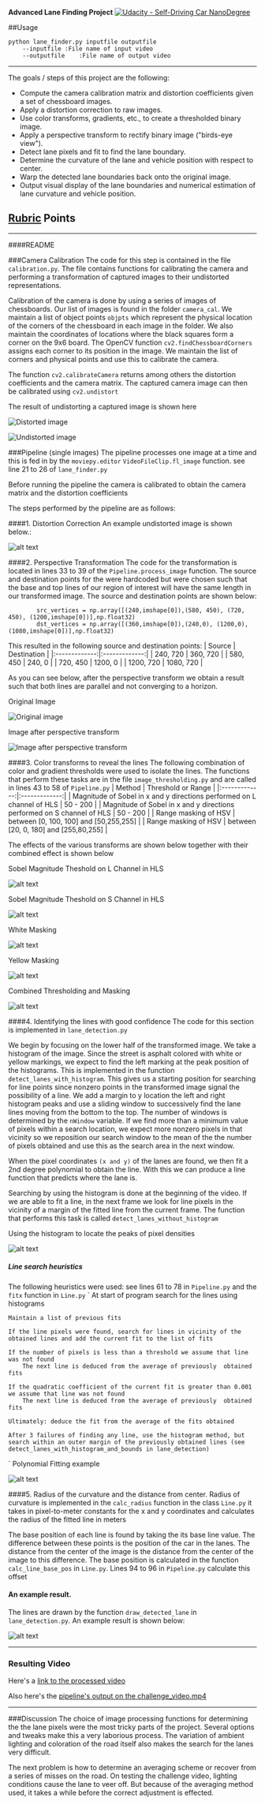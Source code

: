 
**Advanced Lane Finding Project**
[![Udacity - Self-Driving Car NanoDegree](https://s3.amazonaws.com/udacity-sdc/github/shield-carnd.svg)](http://www.udacity.com/drive)

##Usage
```
python lane_finder.py inputfile outputfile
	--inputfile	:File name of input video
	--outputfile	:File name of output video 
```
---


The goals / steps of this project are the following:

* Compute the camera calibration matrix and distortion coefficients given a set of chessboard images.
* Apply a distortion correction to raw images.
* Use color transforms, gradients, etc., to create a thresholded binary image.
* Apply a perspective transform to rectify binary image ("birds-eye view").
* Detect lane pixels and fit to find the lane boundary.
* Determine the curvature of the lane and vehicle position with respect to center.
* Warp the detected lane boundaries back onto the original image.
* Output visual display of the lane boundaries and numerical estimation of lane curvature and vehicle position.

[//]: # (Image References)

[image1]: ./rubric_images/original_cam_input.png "Original Camera Capture"
[image2]: ./rubric_images/undistorted.png "Undistorted Image"
[image3]: ./rubric_images/warped.png "Warped Image"
[image4]: ./rubric_images/sobel_on_l.png "Sobel on HLS(L)"
[image5]: ./rubric_images/sobel_on_s.png "Sobel on HLS(L)"
[image6]: ./rubric_images/white_mask.png "White Mask"
[image7]: ./rubric_images/yellow_mask.png "Yellow Mask"
[image8]: ./rubric_images/combined.png "Combined Thresholding"
[image9]: ./rubric_images/final.png "Final Output"
[image10]: ./rubric_images/hist.png "Histogram"
[image11]: ./rubric_images/fitted.png "Polynomial Fitted Lines"

## [Rubric](https://review.udacity.com/#!/rubrics/571/view) Points
---

####README

###Camera Calibration
The code for this step is contained in the file `calibration.py`. The file contains functions for calibrating the camera and performing a transformation of captured images to their undistorted representations.

Calibration of the camera is done by using a series of images of chessboards. Our list of images is found in the folder `camera_cal`. We maintain a list of object points `objpts` which represent the physical location of the corners of the chessboard in each image in the folder. We also maintain the coordinates of locations where the black squares form a corner on the 9x6 board. The OpenCV function `cv2.findChessboardCorners` assigns each corner to its position in the image. We maintain the list of corners and physical points and use this to calibrate the camera.

The function `cv2.calibrateCamera` returns among others the distortion coefficients and the camera matrix. The captured camera image can then be calibrated using `cv2.undistort`

The result of undistorting a captured image is shown here

![Distorted image][image1]

![Undistorted image][image2]

###Pipeline (single images)
The pipeline processes one image at a time and this is fed in by the `moviepy.editor` `VideoFileClip.fl_image` function. see line 21 to 26 of `lane_finder.py`

Before running the pipeline the camera is calibrated to obtain the camera matrix and the distortion coefficients

The steps performed by the pipeline are as follows:

####1. Distortion Correction
An example undistorted image is shown below.:

![alt text][image2]

####2. Perspective Transformation
The code for the transformation is located in lines 33 to 39 of the `Pipeline.process_image` function. The source and destination points for the were hardcoded but were chosen such that the base and top lines of our region of interest will have the same length in our transformed image. The source and destination points are shown below:

```
		src_vertices = np.array([(240,imshape[0]),(580, 450), (720, 450), (1200,imshape[0])],np.float32)
		dst_vertices = np.array([(360,imshape[0]),(240,0), (1200,0), (1080,imshape[0])],np.float32)

```
This resulted in the following source and destination points: 
| Source        | Destination   | 
|:-------------:|:-------------:| 
| 240, 720      | 360, 720      | 
| 580, 450      | 240, 0        |
| 720, 450      | 1200, 0       |
| 1200, 720     | 1080, 720     |

As you can see below, after the perspective transform we obtain a result such that both lines are parallel and not converging to a horizon.

Original Image

![Original image][image2]

Image after perspective transform

![Image after perspective transform][image3]

####3. Color transforms to reveal the lines
The following combination of color and gradient thresholds were used to isolate the lines. The functions that perform these tasks are in the file `image_thresholding.py`  and are called in lines 43 to 58 of `Pipeline.py`
| Method        | Threshold or Range   | 
|:-------------:|:-------------:| 
| Magnitude of Sobel in x and y directions performed on L channel of HLS      | 50 - 200     | 
| Magnitude of Sobel in x and y directions performed on S channel of HLS       | 50 - 200       |
| Range masking of HSV     | between  [0, 100, 100] and  [50,255,255]    |
| Range masking of HSV    | between [20, 0, 180] and [255,80,255]     |

The effects of the various transforms are shown below together with their combined effect is shown below

Sobel Magnitude Theshold on L Channel in HLS

![alt text][image4]

Sobel Magnitude Theshold on S Channel in HLS

![alt text][image5]

White Masking

![alt text][image6]

Yellow Masking

![alt text][image7]

Combined Thresholding and Masking

![alt text][image8]

####4. Identifying the lines with good confidence
The code for this section is implemented in `lane_detection.py`

We begin by focusing on the lower half of the transformed image. We take a histogram of the image. Since the street is asphalt colored with white or yellow markings, we expect to find the left marking at the peak position of the histograms. This is implemented in the function `detect_lanes_with_histogram`. This gives us a starting position for searching for line points since nonzero points in the transformed image signal the possibility of a line. We add a margin to y location the left and right histogram peaks and use a sliding window to successively find the lane lines moving from the bottom to the top. The number of windows is determined by the `nWindow` variable. If we find more than a minimum value of pixels within a search location, we expect more nonzero pixels in that vicinity so we reposition our search window to the mean of the the number of pixels obtained and use this as the search area in the next window.

When the pixel coordinates `(x and y)` of the lanes are found, we then fit a 2nd degree polynomial to obtain the line. With this we can produce a line function that predicts where the lane is. 

Searching by using the histogram is done at the beginning of the video. If we are able to fit a line, in the next frame we look for line pixels in the vicinity of a margin of the fitted line from the current frame. The function that performs this task is called `detect_lanes_without_histogram`

Using the histogram to locate the peaks of pixel densities

![alt text][image10]

##### Line search heuristics
The following heuristics were used: see lines 61 to 78 in `Pipeline.py` and the `fitx` function in `Line.py`
`
	At start of program search for the lines using histograms

	Maintain a list of previous fits

	If the line pixels were found, search for lines in vicinity of the obtained lines and add the current fit to the list of fits

	If the number of pixels is less than a threshold we assume that line was not found
		The next line is deduced from the average of previously  obtained fits

	If the quadratic coefficient of the current fit is greater than 0.001 we assume that line was not found
		The next line is deduced from the average of previously  obtained fits

	Ultimately: deduce the fit from the average of the fits obtained

	After 3 failures of finding any line, use the histogram method, but search within an outer margin of the previously obtained lines (see detect_lanes_with_histogram_and_bounds in lane_detection)
`
Polynomial Fitting example

![alt text][image11]

####5. Radius of the curvature and the distance from center.
Radius of curvature is implemented in the `calc_radius` function in the class `Line.py` it takes in pixel-to-meter constants for the x and y coordinates and calculates the radius of the fitted line in meters

The base position of each line is found by taking the its base line value. The difference between these points is the position of the car in the lanes. The distance from the center of the image is the distance from the center of the image to this difference. The base position is calculated in the function `calc_line_base_pos` in `Line.py`. Lines 94 to 96 in `Pipeline.py` calculate this offset

#### An example result.
The lines are drawn by the function `draw_detected_lane` in `lane_detection.py`. An example result is shown below:

![alt text][image9]

---

### Resulting Video

Here's a [link to the processed video](https://www.youtube.com/watch?v=-BephdgM3g4&feature=youtu.be)

Also here's the [pipeline's output on the challenge_video.mp4](https://www.youtube.com/watch?v=dX2aiVbUfe8)

---

###Discussion
The choice of image processing functions for determining the the lane pixels were the most tricky parts of the project. Several options and tweaks make this a very laborious process. The variation of ambient lighting and coloration of the road itself also makes the search for the lanes very difficult.

The next problem is how to determine an averaging scheme or recover from a series of misses on the road. On testing the challenge video, lighting conditions cause the lane to veer off. But because of the averaging method used, it takes a while before the correct adjustment is effected. 


